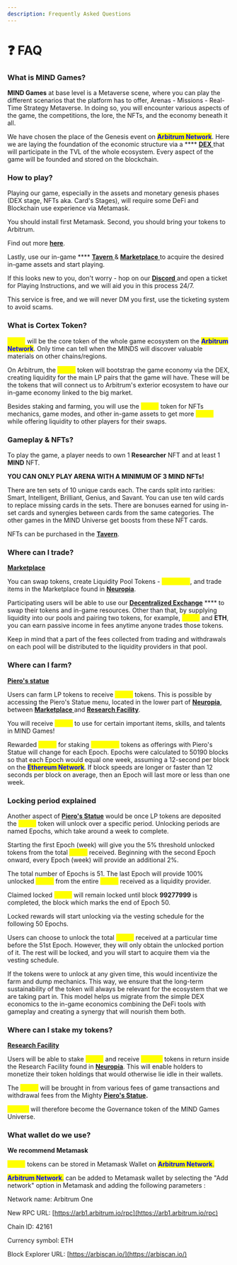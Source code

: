 ```yaml
---
description: Frequently Asked Questions
---
```


# ❓ FAQ

### **What is MIND Games?**

**MIND Games** at base level is a Metaverse scene, where you can play the different scenarios that the platform has to offer, Arenas - Missions - Real-Time Strategy Metaverse. In doing so, you will encounter various aspects of the game, the competitions, the lore, the NFTs, and the economy beneath it all.

We have chosen the place of the Genesis event on <mark style="color:blue;">**Arbitrum Network**</mark>. Here we are laying the foundation of the economic structure via a **** [**DEX** ](../how-it-works/tavern.md)that will participate in the TVL of the whole ecosystem. Every aspect of the game will be founded and stored on the blockchain.

### **How to play?**&#x20;

Playing our game, especially in the assets and monetary genesis phases (DEX stage, NFTs aka. Card's Stages), will require some DeFi and Blockchain use experience via Metamask.

You should install first Metamask. Second, you should bring your tokens to Arbitrum.

Find out more [**here**](starting-on-arbitrum/).&#x20;

Lastly, use our in-game **** [**Tavern** ](game-basics/neuropia/tavern.md)& [**Marketplace** ](../how-it-works/marketplace.md)to acquire the desired in-game assets and start playing.

If this looks new to you, don't worry - hop on our [**Discord** ](https://dscord.gg/mindgames)and open a ticket for Playing Instructions, and we will aid you in this process 24/7.

This service is free, and we will never DM you first, use the ticketing system to avoid scams.

### **What is Cortex Token?**

<mark style="color:yellow;">**\[CRX]**</mark> will be the core token of the whole game ecosystem on the <mark style="color:blue;">**Arbitrum Network**</mark>. Only time can tell when the MINDS will discover valuable materials on other chains/regions.

On Arbitrum, the <mark style="color:yellow;">**\[CRX]**</mark> token will bootstrap the game economy via the DEX, creating liquidity for the main LP pairs that the game will have. These will be the tokens that will connect us to Arbitrum's exterior ecosystem to have our in-game economy linked to the big market.

Besides staking and farming, you will use the <mark style="color:yellow;">**\[CRX]**</mark> token for NFTs mechanics, game modes, and other in-game assets to get more <mark style="color:yellow;">**\[CRX]**</mark> while offering liquidity to other players for their swaps.

### Gameplay & NFTs?

To play the game, a player needs to own 1 **Researcher** NFT and at least 1 **MIND** NFT.

**YOU CAN ONLY PLAY ARENA WITH A MINIMUM OF 3 MIND NFTs!**

There are ten sets of 10 unique cards each. The cards split into rarities: Smart, Intelligent, Brilliant, Genius, and Savant. You can use ten wild cards to replace missing cards in the sets. There are bonuses earned for using in-set cards and synergies between cards from the same categories. The other games in the MIND Universe get boosts from these NFT cards.&#x20;

NFTs can be purchased in the [**Tavern**](game-basics/neuropia/tavern.md).

### **Where can I trade?**

****[**Marketplace** ](../how-it-works/marketplace.md)****

You can swap tokens, create Liquidity Pool Tokens - <mark style="color:yellow;">**\[CRX]-LP**</mark>, and trade items in the Marketplace found in [**Neuropia**](game-basics/neuropia/).&#x20;

Participating users will be able to use our [**Decentralized Exchange**](../how-it-works/tavern.md) **** to swap their tokens and in-game resources. Other than that, by supplying liquidity into our pools and pairing two tokens, for example, <mark style="color:yellow;">**\[CRX]**</mark> and **ETH**, you can earn passive income in fees anytime anyone trades those tokens.

Keep in mind that a part of the fees collected from trading and withdrawals on each pool will be distributed to the liquidity providers in that pool.

### **Where can I farm?**&#x20;

****[**Piero's statue** ](../how-it-works/pieros-statue.md)****

Users can farm LP tokens to receive <mark style="color:yellow;">**\[CRX]**</mark> tokens. This is possible by accessing the Piero's Statue menu, located in the lower part of [**Neuropia**](game-basics/neuropia/), between [**Marketplace** ](../how-it-works/marketplace.md)and [**Research Facility**](../how-it-works/research-facility.md).

You will receive <mark style="color:yellow;">**\[CRX]**</mark> to use for certain important items, skills, and talents in MIND Games!

Rewarded <mark style="color:yellow;">**\[CRX]**</mark> for staking <mark style="color:yellow;">**\[CRX]-LP**</mark> tokens as offerings with Piero's Statue will change for each Epoch. Epochs were calculated to 50190 blocks so that each Epoch would equal one week, assuming a 12-second per block on the <mark style="color:blue;">**Ethereum Network**</mark>. If block speeds are longer or faster than 12 seconds per block on average, then an Epoch will last more or less than one week.

### **Locking period explained**

Another aspect of [**Piero's Statue**](../how-it-works/pieros-statue.md) would be once LP tokens are deposited the <mark style="color:yellow;">**\[CRX]**</mark> token will unlock over a specific period. Unlocking periods are named Epochs, which take around a week to complete.&#x20;

Starting the first Epoch (week) will give you the 5% threshold unlocked tokens from the total <mark style="color:yellow;">**\[CRX]**</mark> received. Beginning with the second Epoch onward, every Epoch (week) will provide an additional 2%.&#x20;

The total number of Epochs is 51. The last Epoch will provide 100% unlocked <mark style="color:yellow;">**\[CRX]**</mark> from the entire <mark style="color:yellow;">**\[CRX]**</mark> received as a liquidity provider.

Claimed locked <mark style="color:yellow;">**\[CRX]**</mark> will remain locked until block **99277999** is completed, the block which marks the end of Epoch 50.

Locked rewards will start unlocking via the vesting schedule for the following 50 Epochs.

Users can choose to unlock the total <mark style="color:yellow;">**\[CRX]**</mark> received at a particular time before the 51st Epoch. However, they will only obtain the unlocked portion of it. The rest will be locked, and you will start to acquire them via the vesting schedule.

If the tokens were to unlock at any given time, this would incentivize the farm and dump mechanics. This way, we ensure that the long-term sustainability of the token will always be relevant for the ecosystem that we are taking part in. This model helps us migrate from the simple DEX economics to the in-game economics combining the DeFi tools with gameplay and creating a synergy that will nourish them both.

### **Where can I stake my tokens?**&#x20;

****[**Research Facility**](../how-it-works/research-facility.md)****

Users will be able to stake <mark style="color:yellow;">**\[CRX]**</mark> and receive <mark style="color:yellow;">**\[xCRX]**</mark> tokens in return inside the Research Facility found in [**Neuropia**](game-basics/neuropia/). This will enable holders to monetize their token holdings that would otherwise lie idle in their wallets.

The <mark style="color:yellow;">**\[CRX]**</mark> will be brought in from various fees of game transactions and withdrawal fees from the Mighty [**Piero's Statue**](../how-it-works/pieros-statue.md)**.**&#x20;

<mark style="color:yellow;">**\[xCRX]**</mark> will therefore become the Governance token of the MIND Games Universe.

### **What wallet do we use?**

**We recommend Metamask**

<mark style="color:yellow;">**\[CRX]**</mark> tokens can be stored in Metamask Wallet on <mark style="color:blue;">**Arbitrum Network**</mark><mark style="color:blue;">.</mark>

<mark style="color:blue;">**Arbitrum Network**</mark><mark style="color:blue;">.</mark> can be added to Metamask wallet by selecting the "Add network" option in Metamask and adding the following parameters :&#x20;



Network name: Arbitrum One

New RPC URL: [https://arb1.arbitrum.io/rpc](https://arb1.arbitrum.io/rpc)

Chain ID: 42161

Currency symbol: ETH

Block Explorer URL: [https://arbiscan.io/](https://arbiscan.io/)

